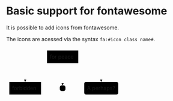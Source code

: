 # Basic support for fontawesome

It is possible to add icons from fontawesome.

The icons are acessed via the syntax `fa:#icon class name#`.

<svg aria-roledescription="flowchart-v2" role="graphics-document document" viewBox="-8 -8 306.15625 134" style="max-width: 306.15625px;" xmlns="http://www.w3.org/2000/svg" width="100%" id="remark-mermaid-0"><style>#remark-mermaid-0{font-family:"trebuchet ms",verdana,arial,sans-serif;font-size:16px;fill:#333;}#remark-mermaid-0 .error-icon{fill:#552222;}#remark-mermaid-0 .error-text{fill:#552222;stroke:#552222;}#remark-mermaid-0 .edge-thickness-normal{stroke-width:2px;}#remark-mermaid-0 .edge-thickness-thick{stroke-width:3.5px;}#remark-mermaid-0 .edge-pattern-solid{stroke-dasharray:0;}#remark-mermaid-0 .edge-pattern-dashed{stroke-dasharray:3;}#remark-mermaid-0 .edge-pattern-dotted{stroke-dasharray:2;}#remark-mermaid-0 .marker{fill:#333333;stroke:#333333;}#remark-mermaid-0 .marker.cross{stroke:#333333;}#remark-mermaid-0 svg{font-family:"trebuchet ms",verdana,arial,sans-serif;font-size:16px;}#remark-mermaid-0 .label{font-family:"trebuchet ms",verdana,arial,sans-serif;color:#333;}#remark-mermaid-0 .cluster-label text{fill:#333;}#remark-mermaid-0 .cluster-label span{color:#333;}#remark-mermaid-0 .label text,#remark-mermaid-0 span{fill:#333;color:#333;}#remark-mermaid-0 .node rect,#remark-mermaid-0 .node circle,#remark-mermaid-0 .node ellipse,#remark-mermaid-0 .node polygon,#remark-mermaid-0 .node path{fill:#ECECFF;stroke:#9370DB;stroke-width:1px;}#remark-mermaid-0 .node .label{text-align:center;}#remark-mermaid-0 .node.clickable{cursor:pointer;}#remark-mermaid-0 .arrowheadPath{fill:#333333;}#remark-mermaid-0 .edgePath .path{stroke:#333333;stroke-width:2.0px;}#remark-mermaid-0 .flowchart-link{stroke:#333333;fill:none;}#remark-mermaid-0 .edgeLabel{background-color:#e8e8e8;text-align:center;}#remark-mermaid-0 .edgeLabel rect{opacity:0.5;background-color:#e8e8e8;fill:#e8e8e8;}#remark-mermaid-0 .cluster rect{fill:#ffffde;stroke:#aaaa33;stroke-width:1px;}#remark-mermaid-0 .cluster text{fill:#333;}#remark-mermaid-0 .cluster span{color:#333;}#remark-mermaid-0 div.mermaidTooltip{position:absolute;text-align:center;max-width:200px;padding:2px;font-family:"trebuchet ms",verdana,arial,sans-serif;font-size:12px;background:hsl(80, 100%, 96.2745098039%);border:1px solid #aaaa33;border-radius:2px;pointer-events:none;z-index:100;}#remark-mermaid-0 .flowchartTitleText{text-anchor:middle;font-size:18px;fill:#333;}#remark-mermaid-0 :root{--mermaid-font-family:"trebuchet ms",verdana,arial,sans-serif;}</style><g><marker orient="auto" markerHeight="12" markerWidth="12" markerUnits="userSpaceOnUse" refY="5" refX="10" viewBox="0 0 12 20" class="marker flowchart" id="flowchart-pointEnd"><path style="stroke-width: 1; stroke-dasharray: 1, 0;" class="arrowMarkerPath" d="M 0 0 L 10 5 L 0 10 z"></path></marker><marker orient="auto" markerHeight="12" markerWidth="12" markerUnits="userSpaceOnUse" refY="5" refX="0" viewBox="0 0 10 10" class="marker flowchart" id="flowchart-pointStart"><path style="stroke-width: 1; stroke-dasharray: 1, 0;" class="arrowMarkerPath" d="M 0 5 L 10 10 L 10 0 z"></path></marker><marker orient="auto" markerHeight="11" markerWidth="11" markerUnits="userSpaceOnUse" refY="5" refX="11" viewBox="0 0 10 10" class="marker flowchart" id="flowchart-circleEnd"><circle style="stroke-width: 1; stroke-dasharray: 1, 0;" class="arrowMarkerPath" r="5" cy="5" cx="5"></circle></marker><marker orient="auto" markerHeight="11" markerWidth="11" markerUnits="userSpaceOnUse" refY="5" refX="-1" viewBox="0 0 10 10" class="marker flowchart" id="flowchart-circleStart"><circle style="stroke-width: 1; stroke-dasharray: 1, 0;" class="arrowMarkerPath" r="5" cy="5" cx="5"></circle></marker><marker orient="auto" markerHeight="11" markerWidth="11" markerUnits="userSpaceOnUse" refY="5.2" refX="12" viewBox="0 0 11 11" class="marker cross flowchart" id="flowchart-crossEnd"><path style="stroke-width: 2; stroke-dasharray: 1, 0;" class="arrowMarkerPath" d="M 1,1 l 9,9 M 10,1 l -9,9"></path></marker><marker orient="auto" markerHeight="11" markerWidth="11" markerUnits="userSpaceOnUse" refY="5.2" refX="-1" viewBox="0 0 11 11" class="marker cross flowchart" id="flowchart-crossStart"><path style="stroke-width: 2; stroke-dasharray: 1, 0;" class="arrowMarkerPath" d="M 1,1 l 9,9 M 10,1 l -9,9"></path></marker><g class="root"><g class="clusters"></g><g class="edgePaths"><path marker-end="url(#flowchart-pointEnd)" style="fill:none;" class="edge-thickness-normal edge-pattern-solid flowchart-link LS-B LE-C" id="L-B-C-0" d="M101.625,34L91.72916666666667,38.166666666666664C81.83333333333333,42.333333333333336,62.041666666666664,50.666666666666664,52.145833333333336,59C42.25,67.33333333333333,42.25,75.66666666666667,42.25,79.83333333333333L42.25,84"></path><path marker-end="url(#flowchart-pointEnd)" style="fill:none;" class="edge-thickness-normal edge-pattern-solid flowchart-link LS-B LE-D" id="L-B-D-0" d="M142,34L142,38.166666666666664C142,42.333333333333336,142,50.666666666666664,142,60.583333333333336C142,70.5,142,82,142,87.75L142,93.5"></path><path marker-end="url(#flowchart-pointEnd)" style="fill:none;" class="edge-thickness-normal edge-pattern-solid flowchart-link LS-B LE-E" id="L-B-E-0" d="M183.6171875,33.998480474092084L193.81901041666666,38.16540039507674C204.02083333333334,42.33232031606139,224.42447916666666,50.66616015803069,234.62630208333334,58.99974674568202C244.828125,67.33333333333333,244.828125,75.66666666666667,244.828125,79.83333333333333L244.828125,84"></path></g><g class="edgeLabels"><g class="edgeLabel"><g transform="translate(0, 0)" class="label"><foreignObject height="0" width="0"><div style="display: inline-block; white-space: nowrap;" xmlns="http://www.w3.org/1999/xhtml"><span class="edgeLabel"></span></div></foreignObject></g></g><g class="edgeLabel"><g transform="translate(0, 0)" class="label"><foreignObject height="0" width="0"><div style="display: inline-block; white-space: nowrap;" xmlns="http://www.w3.org/1999/xhtml"><span class="edgeLabel"></span></div></foreignObject></g></g><g class="edgeLabel"><g transform="translate(0, 0)" class="label"><foreignObject height="0" width="0"><div style="display: inline-block; white-space: nowrap;" xmlns="http://www.w3.org/1999/xhtml"><span class="edgeLabel"></span></div></foreignObject></g></g></g><g class="nodes"><g transform="translate(142, 17)" id="flowchart-B-14" class="node default default"><rect height="34" width="83.234375" y="-17" x="-41.6171875" ry="0" rx="0" style="" class="basic label-container"></rect><g transform="translate(-34.1171875, -9.5)" style="" class="label"><foreignObject height="19" width="68.234375"><div style="display: inline-block; white-space: nowrap;" xmlns="http://www.w3.org/1999/xhtml"><span class="nodeLabel"><i class="fa fa-twitter"></i> for peace</span></div></foreignObject></g></g><g transform="translate(42.25, 101)" id="flowchart-C-16" class="node default default"><rect height="34" width="84.5" y="-17" x="-42.25" ry="0" rx="0" style="" class="basic label-container"></rect><g transform="translate(-34.75, -9.5)" style="" class="label"><foreignObject height="19" width="69.5"><div style="display: inline-block; white-space: nowrap;" xmlns="http://www.w3.org/1999/xhtml"><span class="nodeLabel"><i class="fa fa-ban"></i> forbidden</span></div></foreignObject></g></g><g transform="translate(142, 101)" id="flowchart-D-18" class="node default default"><rect height="15" width="15" y="-7.5" x="-7.5" ry="5" rx="5" style="" class="basic label-container"></rect><g transform="translate(0, 0)" style="" class="label"><foreignObject height="0" width="0"><div style="display: inline-block; white-space: nowrap;" xmlns="http://www.w3.org/1999/xhtml"><span class="nodeLabel"><i class="fa fa-spinner"></i></span></div></foreignObject></g></g><g transform="translate(244.828125, 101)" id="flowchart-E-20" class="node default default"><rect height="34" width="90.65625" y="-17" x="-45.328125" ry="5" rx="5" style="" class="basic label-container"></rect><g transform="translate(-37.828125, -9.5)" style="" class="label"><foreignObject height="19" width="75.65625"><div style="display: inline-block; white-space: nowrap;" xmlns="http://www.w3.org/1999/xhtml"><span class="nodeLabel">A <i class="fa fa-camera-retro"></i> perhaps?</span></div></foreignObject></g></g></g></g></g></svg>

